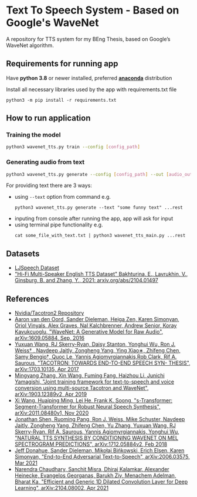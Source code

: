 # Text To Speech System - Based on Google's WaveNet

A repository for TTS system for my BEng Thesis, based on Google’s WaveNet algorithm.

## Requirements for running app
Have **python 3.8** or newer installed, preferred [**anaconda**](https://www.anaconda.com) distribution

Install all necessary libraries used by the app with requirements.txt file
```
python3 -m pip install -r requirements.txt
```

## How to run application

### Training the model
```bash
python3 wavenet_tts.py train --config [config_path]
```

### Generating audio from text
```bash
python3 wavenet_tts.py generate --config [config_path] --out [audio_out_path]
```

For providing text there are 3 ways:

- using `--text` option from command e.g. 
    ```
    python3 wavenet_tts.py generate --text "some funny text" ...rest
    ```
- inputing from console after running the app, app will ask for input
- using terminal pipe functionality e.g.
    ```
    cat some_file_with_text.txt | python3 wavenet_tts_main.py ...rest
  ```

## Datasets

- [LJSpeech Dataset](https://keithito.com/LJ-Speech-Dataset/)
- ["Hi-Fi Multi-Speaker English TTS Dataset" Bakhturina, E., Lavrukhin, V., Ginsburg, B. and Zhang, Y., 2021: arxiv.org/abs/2104.01497](http://www.openslr.org/109/)

## References

- [Nvidia/Tacotron2 Repository](https://github.com/NVIDIA/tacotron2)
- [Aaron van den Oord, Sander Dieleman, Heiga Zen, Karen Simonyan, Oriol Vinyals, Alex Graves, Nal Kalchbrenner, Andrew Senior, Koray Kavukcuoglu, "WaveNet: A Generative Model for Raw Audio", arXiv:1609.05884, Sep, 2016](https://arxiv.org/abs/1609.03499)
- [Yuxuan Wang, RJ Skerry-Ryan, Daisy Stanton, Yonghui Wu, Ron J. Weiss† , Navdeep Jaitly, Zongheng Yang, Ying Xiao∗, Zhifeng Chen, Samy Bengio†, Quoc Le, Yannis Agiomyrgiannakis,Rob Clark, Rif A. Saurous, "TACOTRON: TOWARDS END-TO-END SPEECH SYN- THESIS", arXiv:1703.10135, Apr 2017](https://arxiv.org/abs/1703.10135)
- [Mingyang Zhang, Xin Wang, Fuming Fang, Haizhou Li, Junichi Yamagishi, "Joint training framework for text-to-speech and voice conversion using multi-source Tacotron and WaveNet", arXiv:1903.12389v2, Apr 2019](https://arxiv.org/abs/1903.12389)
- [Xi Wang, Huaiping Ming, Lei He, Frank K. Soong, "s-Transformer: Segment-Transformer for Robust Neural Speech Synthesis", arXiv:2011.08480v1, Nov 2020](https://arxiv.org/abs/2011.08480)
- [Jonathan Shen, Ruoming Pang, Ron J. Weiss, Mike Schuster, Navdeep Jaitly, Zongheng Yang, Zhifeng Chen, Yu Zhang, Yuxuan Wang, RJ Skerry-Ryan, Rif A. Saurous, Yannis Agiomyrgiannakis, Yonghui Wu, "NATURAL TTS SYNTHESIS BY CONDITIONING WAVENET ON MEL SPECTROGRAM PREDICTIONS", arXiv:1712.05884v2, Feb 2018](https://arxiv.org/abs/1712.05884)
- [Jeff Donahue, Sander Dieleman, Mikołaj Bińkowski, Erich Elsen, Karen Simonyan, "End-to-End Adversarial Text-to-Speech", arXiv:2006.03575, Mar 2021](https://arxiv.org/abs/2006.03575)
- [Narendra Chaudhary, Sanchit Misra, Dhiraj Kalamkar, Alexander Heinecke, Evangelos Georganas, Barukh Ziv, Menachem Adelman, Bharat Ka, "Efficient and Generic 1D Dilated Convolution Layer for Deep Learning", 	arXiv:2104.08002, Apr 2021](https://arxiv.org/abs/2104.08002)
